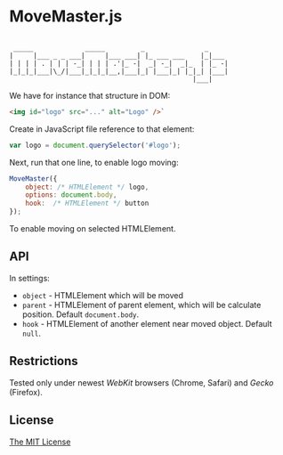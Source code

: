 # MoveMaster.js

```

 _____             _____         _               _
|     |___ _ _ ___|     |___ ___| |_ ___ ___    |_|___
| | | | . | | | -_| | | | .'|_ -|  _| -_|  _|_  | |_ -|
|_|_|_|___|\_/|___|_|_|_|__,|___|_| |___|_| |_|_| |___|
                                              |___|

```

We have for instance that structure in DOM:

```html
<img id="logo" src="..." alt="Logo" />`
```

Create in JavaScript file reference to that element:

```js
var logo = document.querySelector('#logo');
```

Next, run that one line, to enable logo moving:

```js
MoveMaster({
    object: /* HTMLElement */ logo,
    options: document.body,
    hook:  /* HTMLElement */ button
});
```

To enable moving on selected HTMLElement.

## API

In settings:

 - `object` - HTMLElement which will be moved
 - `parent` - HTMLElement of parent element, which will be calculate position. Default `document.body`.
 - `hook` - HTMLElement of another element near moved object. Default `null`.

## Restrictions

Tested only under newest _WebKit_ browsers (Chrome, Safari) and _Gecko_ (Firefox).

## License

[The MIT License][0]


[0]: http://piecioshka.mit-license.org
